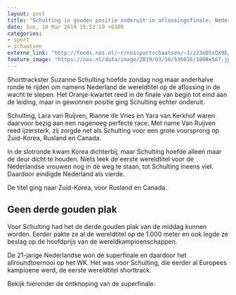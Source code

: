 ```yaml
---
layout: post
title: "Schulting in gouden positie onderuit in aflossingsfinale; Nederland wordt vierde"
date: Sun, 10 Mar 2019 15:53:19 +0100
categories: 
- sport 
- schaatsen 
externe_link: "http://feeds.nos.nl/~r/nossportschaatsen/~3/z23eD5xQX9E/2275357"
feature_image: "https://nos.nl/data/image/2019/03/10/536036/1008x567.jpg"
---
```


<p>Shorttrackster Suzanne Schulting hoefde zondag nog maar anderhalve ronde te rijden om namens Nederland de wereldtitel op de aflossing in de wacht te slepen. Het Oranje-kwartet reed in de finale van begin tot eind aan de leiding, maar in gewonnen positie ging Schulting echter onderuit.</p>
<p>Schulting, Lara van Ruijven, Rianne de Vries en Yara van Kerkhof waren daarvoor bezig aan een nagenoeg perfecte race. Met name Van Ruijven reed ijzersterk, zij zorgde net als Schulting voor een grote voorsprong op Zuid-Korea, Rusland en Canada.</p>
<p>In de slotronde kwam Korea dichterbij, maar Schulting hoefde alleen maar de deur dicht te houden. Niets leek de eerste wereldtitel voor de Nederlandse vrouwen nog in de weg te staan, tot Schulting ineens viel. Daardoor eindigde Nederland als vierde.</p>
<p>De titel ging naar Zuid-Korea, voor Rusland en Canada.</p>
<h2>Geen derde gouden plak</h2>
<p>Voor Schulting had het de derde gouden plak van de middag kunnen worden. Eerder pakte ze al de wereldtitel op de 1.000 meter en ook legde ze beslag op de hoofdprijs van de wereldkampioenschappen.</p>
<p>De 21-jarige Nederlandse won de superfinale en daardoor het allroundtoernooi op het WK. Het was voor Schulting, die eerder al Europees kampioene werd, de eerste wereldtitel shorttrack.</p>
<p>Bekijk hieronder de ontknoping van de superfinale:</p><img src="http://feeds.feedburner.com/~r/nossportschaatsen/~4/z23eD5xQX9E" height="1" width="1" alt=""/>
